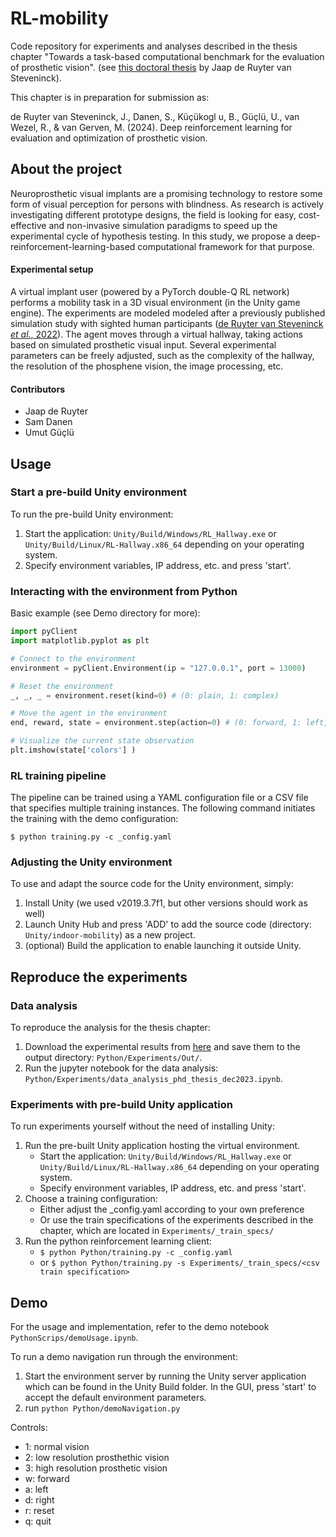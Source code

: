 # RL-mobility
Code repository for experiments and analyses described in the thesis chapter "Towards a task-based computational benchmark for the
evaluation of prosthetic vision". (see [this doctoral thesis](https://www.publicatie-online.nl/uploaded/flipbook/174411-Jaap-de-Ruyter/36/) by Jaap de Ruyter van Steveninck). 

This chapter is in preparation for submission as:

de Ruyter van Steveninck, J., Danen, S., Küçükogl u, B., Güçlü,
U., van Wezel, R., & van Gerven, M. (2024). Deep reinforcement learning for evaluation and optimization of prosthetic vision.


## About the project
Neuroprosthetic visual implants are a promising technology to restore some form of visual perception for persons with blindness. As research is actively investigating different prototype designs, the field is looking for easy, cost-effective and non-invasive simulation paradigms to speed up the experimental cycle of hypothesis
testing. In this study, we propose a deep-reinforcement-learning-based computational framework for that purpose. 

#### Experimental setup
A virtual implant user (powered by a PyTorch double-Q RL network) performs a mobility task in a 3D visual environment (in the Unity game engine). The experiments are modeled
modeled after a previously published simulation study with sighted human participants ([de Ruyter van Steveninck *et al.*, 2022](https://doi.org/10.1167/jov.22.2.1)). The agent moves through a virtual hallway, taking actions based on simulated prosthetic visual input. Several experimental parameters can be freely adjusted, such as the complexity of the hallway, the resolution of the phosphene vision, the image processing, etc. 

#### Contributors
- Jaap de Ruyter
- Sam Danen
- Umut Güçlü

## Usage

### Start a pre-build Unity environment
To run the pre-build Unity environment:
1. Start the application: `Unity/Build/Windows/RL_Hallway.exe` or `Unity/Build/Linux/RL-Hallway.x86_64` depending on your operating system. 
2. Specify environment variables, IP address, etc. and press 'start'. 


### Interacting with the environment from Python
Basic example (see Demo directory for more):
```python
import pyClient
import matplotlib.pyplot as plt 

# Connect to the environment
environment = pyClient.Environment(ip = "127.0.0.1", port = 13000)

# Reset the environment 
_, _, _ = environment.reset(kind=0) # (0: plain, 1: complex)

# Move the agent in the environment
end, reward, state = environment.step(action=0) # (0: forward, 1: left, 2: right)

# Visualize the current state observation
plt.imshow(state['colors'] )
``` 

### RL training pipeline 
The pipeline can be trained using a YAML configuration file or a CSV file that specifies multiple training instances. The following command initiates the training with the demo configuration:

`$ python training.py -c _config.yaml`

### Adjusting the Unity environment
To use and adapt the source code for the Unity environment, simply:
1. Install Unity (we used v2019.3.7f1, but other versions should work as well)
2. Launch Unity Hub and press 'ADD' to add the source code (directory: `Unity/indoor-mobility`) as a new project. 
3. (optional) Build the application to enable launching it outside Unity.


## Reproduce the experiments

### Data analysis
To reproduce the analysis for the thesis chapter:
1. Download the experimental results from [here](https://surfdrive.surf.nl/files/index.php/s/m7575dnzNT7ouTe) and save them to the output directory: `Python/Experiments/Out/`.  
2. Run the jupyter notebook for the data analysis: `Python/Experiments/data_analysis_phd_thesis_dec2023.ipynb`.

### Experiments with pre-build Unity application
To run experiments yourself without the need of installing Unity:
1. Run the pre-built Unity application hosting the virtual environment. 
   - Start the application: `Unity/Build/Windows/RL_Hallway.exe` or `Unity/Build/Linux/RL-Hallway.x86_64` depending on your operating system. 
   - Specify environment variables, IP address, etc. and press 'start'. 
2. Choose a training configuration:
   - Either adjust the _config.yaml according to your own preference
   - Or use the train specifications of the experiments described in the chapter, which are located in `Experiments/_train_specs/`
3. Run the python reinforcement learning client:
   - `$ python Python/training.py -c _config.yaml`
   - or `$ python Python/training.py -s Experiments/_train_specs/<csv train specification>`

## Demo
For the usage and implementation, refer to the demo notebook `PythonScrips/demoUsage.ipynb`.

To run a demo navigation run through the environment:
1. Start the environment server by running the Unity server application which can be found in the Unity Build folder. In the GUI, press 'start' to accept the default environment parameters.
2. run `python Python/demoNavigation.py`

Controls:
- 1: normal vision
- 2: low resolution prosthethic vision
- 3: high resolution prosthetic vision
- w: forward
- a: left
- d: right
- r: reset
- q: quit
